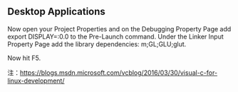 ## Desktop Applications

Now open your Project Properties and on the Debugging Property Page add export DISPLAY=:0.0 to the Pre-Launch command. Under the Linker Input Property Page add the library dependencies: m;GL;GLU;glut.

Now hit F5.

注：https://blogs.msdn.microsoft.com/vcblog/2016/03/30/visual-c-for-linux-development/